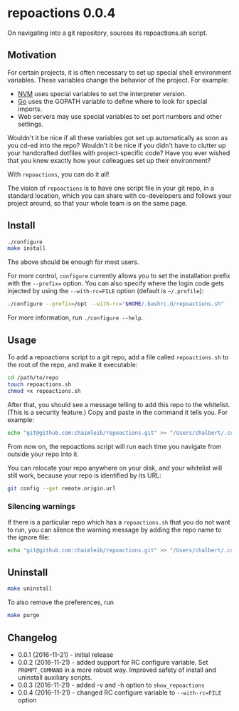 # repoactions 0.0.4

On navigating into a git repository, sources its repoactions.sh script.

## Motivation
For certain projects, it is often necessary to set up special shell environment variables. These variables change the behavior of the project. For example:

* [NVM](https://github.com/creationix/nvm) uses special variables to set the interpreter version.
* [Go](https://github.com/golang/go/wiki) uses the GOPATH variable to define where to look for special imports.
* Web servers may use special variables to set port numbers and other settings.

Wouldn't it be nice if all these variables got set up automatically as soon as you cd-ed into the repo? Wouldn't it be nice if you didn't have to clutter up your handcrafted dotfiles with project-specific code? Have you ever wished that you knew exactly how your colleagues set up their environment?

With `repoactions`, you can do it all!

The vision of `repoactions` is to have one script file in your git repo, in a standard location, which you can share with co-developers and follows your project around, so that your whole team is on the same page.

## Install

```bash
./configure
make install
```

The above should be enough for most users.

For more control, `configure` currently allows you to set the installation prefix with the `--prefix=` option. You can also specify where the login code gets injected by using the `--with-rc=FILE` option (default is `~/.profile`):

```bash
./configure --prefix=/opt --with-rc="$HOME/.bashrc.d/repoactions.sh"
```

For more information, run `./configure --help`.

## Usage

To add a repoactions script to a git repo, add a file called `repoactions.sh` to the root of the repo, and make it executable:

```bash
cd /path/to/repo
touch repoactions.sh
chmod +x repoactions.sh
```

After that, you should see a message telling to add this repo to the whitelist. (This is a security feature.) Copy and paste in the command it tells you. For example:

```bash
echo "git@github.com:chaimleib/repoactions.git" >> "/Users/chalbert/.config/repoactions/whitelist"
```

From now on, the repoactions script will run each time you navigate from outside your repo into it.

You can relocate your repo anywhere on your disk, and your whitelist will still work, because your repo is identified by its URL:

```bash
git config --get remote.origin.url
```

### Silencing warnings

If there is a particular repo which has a `repoactions.sh` that you do not want to run, you can silence the warning message by adding the repo name to the ignore file:

```bash
echo "git@github.com:chaimleib/repoactions.git" >> "/Users/chalbert/.config/repoactions/ignore"
```

## Uninstall

```bash
make uninstall
```

To also remove the preferences, run

```bash
make purge
```

## Changelog
* 0.0.1 (2016-11-21) - initial release
* 0.0.2 (2016-11-21) - added support for RC configure variable. Set `PROMPT_COMMAND` in a more robust way. Improved safety of install and uninstall auxiliary scripts.
* 0.0.3 (2016-11-21) - added -v and -h option to `show_repoactions`
* 0.0.4 (2016-11-21) - changed RC configure variable to `--with-rc=FILE` option

